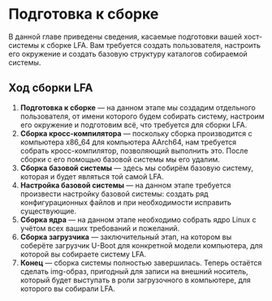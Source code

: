 # Подготовка к сборке

В данной главе приведены сведения, касаемые подготовки вашей хост-системы к сборке LFA. Вам требуется создать пользователя, настроить его окружение и создать базовую структуру каталогов собираемой системы.

## Ход сборки LFA

1. **Подготовка к сборке** — на данном этапе мы создадим отдельного пользователя, от имени которого будем собирать систему, настроим его окружение и подготовим всё, что требуется для сборки LFA.
2. **Сборка кросс-компилятора** — поскольку сборка производится с компьютера x86_64 для компьютера AArch64, нам требуется собрать кросс-компилятор, позволяющий выполнить это. После сборки с его помощью базовой системы мы его удалим.
3. **Сборка базовой системы** — здесь мы собирём базовую систему, которая и будет являться той самой LFA.
4. **Настройка базовой системы** — на данном этапе требуется произвести настройку базовой системы: создать ряд конфигурационных файлов и при необходимости исправить существующие.
5. **Сборка ядра** — на данном этапе необходимо собрать ядро Linux с учётом всех ваших требований и пожеланий.
6. **Сборка загрузчика** — заключительный этап, на котором вы соберёте загрузчик U-Boot для конкретной модели компьютера, для которой вы собираете систему LFA.
7. **Конец** — сборка системы полностью завершилась. Теперь остаётся сделать img-образ, пригодный для записи на внешний носитель, который будет выступать в роли загрузочного в компьютере, для которого вы собирали LFA.
